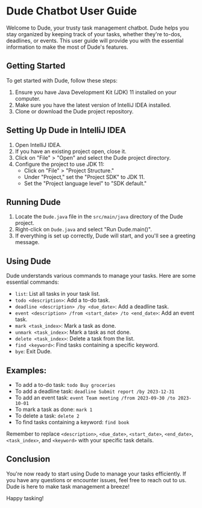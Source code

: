 # Dude Chatbot User Guide

Welcome to Dude, your trusty task management chatbot. Dude helps you stay organized by keeping track of your tasks, whether they're to-dos, deadlines, or events. This user guide will provide you with the essential information to make the most of Dude's features.


## Getting Started

To get started with Dude, follow these steps:

1. Ensure you have Java Development Kit (JDK) 11 installed on your computer.
2. Make sure you have the latest version of IntelliJ IDEA installed.
3. Clone or download the Dude project repository.

## Setting Up Dude in IntelliJ IDEA

1. Open IntelliJ IDEA.
2. If you have an existing project open, close it.
3. Click on "File" > "Open" and select the Dude project directory.
4. Configure the project to use JDK 11:
    - Click on "File" > "Project Structure."
    - Under "Project," set the "Project SDK" to JDK 11.
    - Set the "Project language level" to "SDK default."

## Running Dude

1. Locate the `Dude.java` file in the `src/main/java` directory of the Dude project.
2. Right-click on `Dude.java` and select "Run Dude.main()".
3. If everything is set up correctly, Dude will start, and you'll see a greeting message.

## Using Dude

Dude understands various commands to manage your tasks. Here are some essential commands:

- `list`: List all tasks in your task list.
- `todo <description>`: Add a to-do task.
- `deadline <description> /by <due_date>`: Add a deadline task.
- `event <description> /from <start_date> /to <end_date>`: Add an event task.
- `mark <task_index>`: Mark a task as done.
- `unmark <task_index>`: Mark a task as not done.
- `delete <task_index>`: Delete a task from the list.
- `find <keyword>`: Find tasks containing a specific keyword.
- `bye`: Exit Dude.

## Examples:

- To add a to-do task: `todo Buy groceries`
- To add a deadline task: `deadline Submit report /by 2023-12-31`
- To add an event task: `event Team meeting /from 2023-09-30 /to 2023-10-01`
- To mark a task as done: `mark 1`
- To delete a task: `delete 2`
- To find tasks containing a keyword: `find book`

Remember to replace `<description>`, `<due_date>`, `<start_date>`, `<end_date>`, `<task_index>`, and `<keyword>` with your specific task details.

## Conclusion

You're now ready to start using Dude to manage your tasks efficiently. If you have any questions or encounter issues, feel free to reach out to us. Dude is here to make task management a breeze!

Happy tasking!
